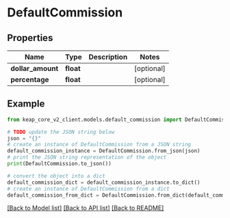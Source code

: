 # DefaultCommission


## Properties

Name | Type | Description | Notes
------------ | ------------- | ------------- | -------------
**dollar_amount** | **float** |  | [optional] 
**percentage** | **float** |  | [optional] 

## Example

```python
from keap_core_v2_client.models.default_commission import DefaultCommission

# TODO update the JSON string below
json = "{}"
# create an instance of DefaultCommission from a JSON string
default_commission_instance = DefaultCommission.from_json(json)
# print the JSON string representation of the object
print(DefaultCommission.to_json())

# convert the object into a dict
default_commission_dict = default_commission_instance.to_dict()
# create an instance of DefaultCommission from a dict
default_commission_from_dict = DefaultCommission.from_dict(default_commission_dict)
```
[[Back to Model list]](../README.md#documentation-for-models) [[Back to API list]](../README.md#documentation-for-api-endpoints) [[Back to README]](../README.md)


